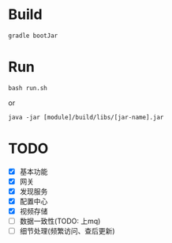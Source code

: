 # Build

```shell
gradle bootJar
```

# Run
```shell
bash run.sh
```
or
```shell
java -jar [module]/build/libs/[jar-name].jar
```

# TODO
- [x] 基本功能
- [x] 网关
- [x] 发现服务
- [x] 配置中心
- [x] 视频存储
- [ ] 数据一致性(TODO: 上mq)
- [ ] 细节处理(频繁访问、查后更新)